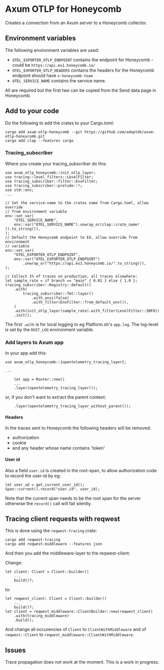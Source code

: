 # Axum OTLP for Honeycomb

Creates a connection from an Axum server to a Honeycomb collector.

## Environment variables

The following environment variables are used:

 *  `OTEL_EXPORTER_OTLP_ENDPOINT` contains the endpoint for Honeycomb -
     could be `https://api.eu1.honeycomb.io/`
 *  `OTEL_EXPORTER_OTLP_HEADERS` contains the headers for the Honeycomb endpoint should have `x-honeycomb-team`
 *  `OTEL_SERVICE_NAME` contains the service name.

All are required but the first two can be copied from the Send data page in Honeycomb.

## Add to your code

Do the following to add the crates to your Cargo.toml:

```
cargo add axum-otlp-honeycomb --git https://github.com/adaptdk/axum-otlp-honeycomb.git
cargo add clap --features cargo
```

### Tracing_subscriber

Where you create your tracing_subscriber do this:
```
use axum_otlp_honeycomb::init_otlp_layer;
use tracing::level_filters::LevelFilter;
use tracing_subscriber::filter::EnvFilter;
use tracing_subscriber::prelude::*;
use std::env;
...

// Set the service-name to the crates name from Cargo.toml, allow override
// from environment variable
env::set_var(
    "OTEL_SERVICE_NAME",
    env::var("OTEL_SERVICE_NAME").unwrap_or(clap::crate_name!().to_string()),
);
// Default the Honeycomb endpoint to EU, allow override from environment
// variable
env::set_var(
    "OTEL_EXPORTER_OTLP_ENDPOINT",
    env::var("OTEL_EXPORTER_OTLP_ENDPOINT")
        .unwrap_or("https://api.eu1.honeycomb.io/".to_string()),
);

// Collect 1% of traces on production, all traces elsewhere:
let sample_rate = if branch == "main" { 0.01 } else { 1.0 };
tracing_subscriber::Registry::default()
    .with(
        tracing_subscriber::fmt::layer()
            .with_ansi(false)
            .with_filter(EnvFilter::from_default_env()),
    )
    .with(init_otlp_layer(sample_rate).with_filter(LevelFilter::INFO))
    .init();
```
The first `.with` is for local logging to eg Platform.sh's `app.log`. The log-level
is set by the `RUST_LOG` environment variable.

### Add layers to Axum app

In your app add this:
```
use axum_otlp_honeycomb::{opentelemetry_tracing_layer};

...

    let app = Router::new()
    ...
    .layer(opentelemetry_tracing_layer());
```
or, if you don't want to extract the parent context:
```
    .layer(opentelemetry_tracing_layer_without_parent());
```

#### Headers

In the traces sent to Honeycomb the following headers will be removed:
* authorization
* cookie
* and any header whose name contains 'token'

#### User id

Also a field `user.id` is created in the root-span, to allow authorization code to
record the user-id by eg:
```
let user_ud = get_current_user_id();
Span::current().record("user.id", user_id);
```
Note that the current span needs to be the root span for the server
otherwise the `record()` call will fail silently.

## Tracing client requests with reqwest

This is done using the `reqwest-tracing` crate:
```
cargo add reqwest-tracing
cargo add reqwest-middleware --features json
```
And then you add the middleware-layer to the reqwest-client:

Change:
```
let client: Client = Client::builder()
    ...
    build()?;
```
to:
```
let reqwest_client: Client = Client::builder()
    ...
    build()?;
let client = reqwest_middleware::ClientBuilder::new(reqwest_client)
    .with(tracing_middleware)
    .build();
```
And change all occurencies of `Client` to `ClientWithMiddleware` and
of `reqwest::Client` to `reqwest_middleware::ClientWithMiddleware`.


## Issues

Trace propagation does not work at the moment. This is a work in progress.
